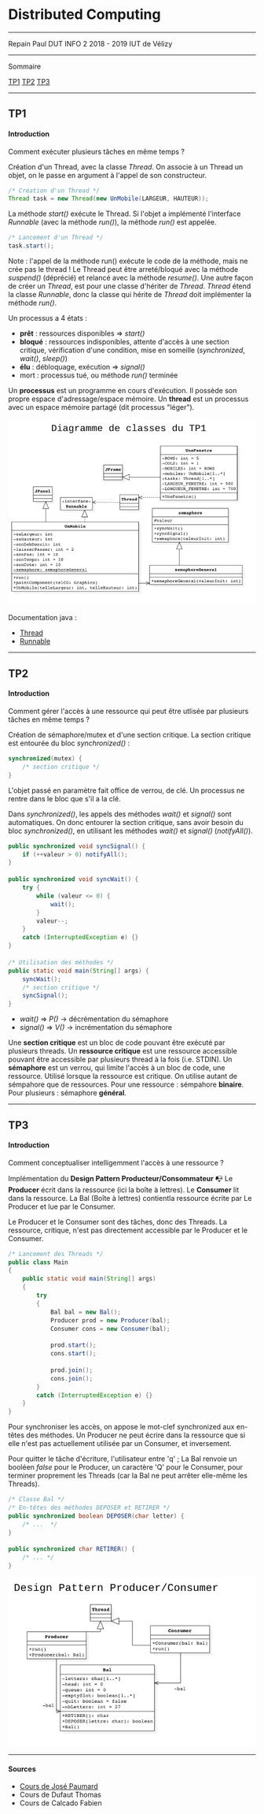# Distributed Computing

------------

Repain Paul
DUT INFO 2
2018 - 2019
IUT de Vélizy

------------

Sommaire

[TP1](#tp1)
[TP2](#tp2)
[TP3](#tp3)

------------

## TP1

#### Introduction

Comment exécuter plusieurs tâches en même temps ?


Création d'un Thread, avec la classe *Thread*. On associe à un Thread un objet, on le passe en argument à l'appel de son constructeur.
```Java
/* Création d'un Thread */
Thread task = new Thread(new UnMobile(LARGEUR, HAUTEUR));
```
La méthode *start()* exécute le Thread. Si l'objet a implémenté l'interface *Runnable* (avec la méthode *run()*), la méthode *run()* est appelée.
```Java
/* Lancement d'un Thread */
task.start();
```
Note : l'appel de la méthode run() exécute le code de la méthode, mais ne crée pas le thread !
Le Thread peut être arreté/bloqué avec la méthode *suspend()* (déprécié) et relancé avec la méthode *resume()*.
Une autre façon de créer un *Thread*, est pour une classe d'hériter de *Thread*.
*Thread* étend la classe *Runnable*, donc la classe qui hérite de *Thread* doit implémenter la méthode *run()*.

Un processus a 4 états :
- **prêt** : ressources disponibles => *start()*
- **bloqué** : ressources indisponibles, attente d'accès à une section critique, vérification d'une condition, mise en someille (*synchronized*, *wait()*, *sleep()*)
- **élu** : débloquage, exécution => *signal()*
- mort : processus tué, ou méthode *run()* terminée

Un **processus** est un programme en cours d'exécution. Il possède son propre espace d'adressage/espace mémoire.
Un **thread** est un processus avec un espace mémoire partagé (dit processus "léger").


![Diagramme UML du TP1](tp1.png?raw=true "Figure 1")


Documentation java :
- [Thread](https://docs.oracle.com/javase/7/docs/api/java/lang/Thread.html)
- [Runnable](https://docs.oracle.com/javase/7/docs/api/java/lang/Runnable.html)

------------


## TP2

#### Introduction

Comment gérer l'accès à une ressource
qui peut être utlisée par plusieurs tâches en même temps ?


Création de sémaphore/mutex et d'une section critique. La section critique est
entourée du bloc *synchronized()* :

```Java
synchronized(mutex) {
    /* section critique */
}
```
L'objet passé en paramètre fait office de verrou, de clé. Un processus ne rentre dans le bloc que s'il a la clé.

Dans *synchronized()*, les appels des méthodes *wait()* et *signal()* sont automatiques.
On donc entourer la section critique, sans avoir besoin du bloc *synchronized()*, en utilisant les méthodes
*wait()* et *signal()* (*notifyAll()*).

```Java
public synchronized void syncSignal() {
    if (++valeur > 0) notifyAll();
}

public synchronized void syncWait() {
    try {
        while (valeur <= 0) {
            wait();
        }
        valeur--;
    }
    catch (InterruptedException e) {}
}

/* Utilisation des méthodes */
public static void main(String[] args) {
    syncWait();
    /* section critique */
    syncSignal();
}
```


- *wait()* => *P()* -> décrémentation du sémaphore
- *signal()* => *V()* -> incrémentation du sémaphore

Une **section critique** est un bloc de code pouvant être exécuté par plusieurs threads.
Un **ressource critique** est une ressource accessible pouvant être accessible par plusieurs thread à la fois (i.e. STDIN).
Un **sémaphore** est un verrou, qui limite l'accès à un bloc de code, une ressource.
Utilisé lorsque la ressource est critique. On utilise autant
de sémpahore que de ressources.
Pour une ressource : sémpahore **binaire**. Pour plusieurs : sémaphore **général**.


------------


## TP3

#### Introduction

Comment conceptualiser intelligemment l'accès à une ressource ?


Implémentation du **Design Pattern Producteur/Consommateur** :mailbox_with_no_mail:
Le **Producer** écrit dans la ressource (ici la boîte à lettres). Le **Consumer** lit dans la ressource.
La Bal (Boîte à lettres) contientla ressource écrite par Le Producer et lue par le Consumer.

Le Producer et le Consumer sont des tâches, donc des Threads.
La ressource, critique, n'est pas directement accessible par le Producer et le Consumer.

```Java
/* Lancement des Threads */
public class Main
{
    public static void main(String[] args)
    {
        try
        {
            Bal bal = new Bal();
            Producer prod = new Producer(bal);
            Consumer cons = new Consumer(bal);

            prod.start();
            cons.start();

            prod.join();
            cons.join();
        }
        catch (InterruptedException e) {}
    }
}
```

Pour synchroniser les accès, on appose le mot-clef synchronized aux en-têtes des méthodes.
Un Producer ne peut écrire dans la ressource que si elle n'est pas actuellement utilisée par un Consumer, et inversement.

Pour quitter le tâche d'écriture, l'utilisateur entre 'q' ; La Bal renvoie un booléen *false* pour le Producer, un caractère 'Q' pour le Consumer, pour terminer proprement les Threads (car la Bal ne peut arrêter elle-même les Threads).

```Java
/* Classe Bal */
/* En-têtes des méthodes DEPOSER et RETIRER */
public synchronized boolean DEPOSER(char letter) {
    /* ...  */
}

public synchronized char RETIRER() {
    /* ... */
}
```


![Diagramme UML du TP3](tp3.png?raw=true "Figure 2")


------------


#### Sources
- [Cours de José Paumard](http://blog.paumard.org/cours/java-api/chap05-concurrent.html)
- Cours de Dufaut Thomas
- Cours de Calcado Fabien

